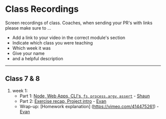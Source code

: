 # Class Recordings

Screen recordings of class.  Coaches, when sending your PR's with links please make sure to ...

* Add a link to your video in the correct module's section
* Indicate which class you were teaching
* Which week it was
* Give your name
* and a helpful description

---

## Class 7 & 8

1. week 1:
    * Part 1: [Node, Web Apps, CLI's, `fs`, `process.argv`, `assert`](https://vimeo.com/414454713) - [Shaun](https://github.com/badgerbadgerbadgerbadger)
    * Part 2: [Exercise recap, Project intro](https://vimeo.com/414475261) - [Evan](https://github.com/colevanderswands/)
    * Wrap-up: [Homework explanation] (https://vimeo.com/414475261) - [Evan](https://github.com/colevanderswands/)
